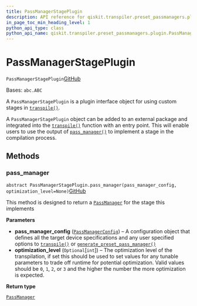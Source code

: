 ```yaml
---
title: PassManagerStagePlugin
description: API reference for qiskit.transpiler.preset_passmanagers.plugin.PassManagerStagePlugin
in_page_toc_min_heading_level: 1
python_api_type: class
python_api_name: qiskit.transpiler.preset_passmanagers.plugin.PassManagerStagePlugin
---
```


# PassManagerStagePlugin

<span id="qiskit.transpiler.preset_passmanagers.plugin.PassManagerStagePlugin" />

`PassManagerStagePlugin`[GitHub](https://github.com/qiskit/qiskit/tree/stable/0.42/qiskit/transpiler/preset_passmanagers/plugin.py "view source code")

Bases: `abc.ABC`

A `PassManagerStagePlugin` is a plugin interface object for using custom stages in [`transpile()`](qiskit.compiler.transpile "qiskit.compiler.transpile").

A `PassManagerStagePlugin` object can be added to an external package and integrated into the [`transpile()`](qiskit.compiler.transpile "qiskit.compiler.transpile") function with an entry point. This will enable users to use the output of [`pass_manager()`](qiskit.transpiler.preset_passmanagers.plugin.PassManagerStagePlugin#pass_manager "qiskit.transpiler.preset_passmanagers.plugin.PassManagerStagePlugin.pass_manager") to implement a stage in the compilation process.

## Methods

### pass\_manager

<span id="qiskit.transpiler.preset_passmanagers.plugin.PassManagerStagePlugin.pass_manager" />

`abstract PassManagerStagePlugin.pass_manager(pass_manager_config, optimization_level=None)`[GitHub](https://github.com/qiskit/qiskit/tree/stable/0.42/qiskit/transpiler/preset_passmanagers/plugin.py "view source code")

This method is designed to return a [`PassManager`](qiskit.transpiler.PassManager "qiskit.transpiler.PassManager") for the stage this implements

**Parameters**

*   **pass\_manager\_config** ([`PassManagerConfig`](qiskit.transpiler.PassManagerConfig "qiskit.transpiler.passmanager_config.PassManagerConfig")) – A configuration object that defines all the target device specifications and any user specified options to [`transpile()`](qiskit.compiler.transpile "qiskit.compiler.transpile") or [`generate_preset_pass_manager()`](qiskit.transpiler.preset_passmanagers.generate_preset_pass_manager "qiskit.transpiler.preset_passmanagers.generate_preset_pass_manager")
*   **optimization\_level** (`Optional`\[`int`]) – The optimization level of the transpilation, if set this should be used to set values for any tunable parameters to trade off runtime for potential optimization. Valid values should be `0`, `1`, `2`, or `3` and the higher the number the more optimization is expected.

**Return type**

[`PassManager`](qiskit.transpiler.PassManager "qiskit.transpiler.passmanager.PassManager")

